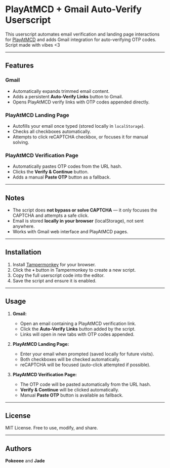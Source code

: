 # PlayAtMCD + Gmail Auto-Verify Userscript

This userscript automates email verification and landing page interactions for [PlayAtMCD](https://amoe.playatmcd.com/) and adds Gmail integration for auto-verifying OTP codes.
Script made with vibes <3

---

## Features

### Gmail
- Automatically expands trimmed email content.
- Adds a persistent **Auto-Verify Links** button to Gmail.
- Opens PlayAtMCD verify links with OTP codes appended directly.

### PlayAtMCD Landing Page
- Autofills your email once typed (stored locally in `localStorage`).
- Checks all checkboxes automatically.
- Attempts to click reCAPTCHA checkbox, or focuses it for manual solving.

### PlayAtMCD Verification Page
- Automatically pastes OTP codes from the URL hash.
- Clicks the **Verify & Continue** button.
- Adds a manual **Paste OTP** button as a fallback.

---

## Notes

- The script does **not bypass or solve CAPTCHA** — it only focuses the CAPTCHA and attempts a safe click.
- Email is stored **locally in your browser** (localStorage), not sent anywhere.
- Works with Gmail web interface and PlayAtMCD pages.

---

## Installation

1. Install [Tampermonkey](https://www.tampermonkey.net/) for your browser.
2. Click the **`+`** button in Tampermonkey to create a new script.
3. Copy the full userscript code into the editor.
4. Save the script and ensure it is enabled.

---

## Usage

1. **Gmail:**
   - Open an email containing a PlayAtMCD verification link.
   - Click the **Auto-Verify Links** button added by the script.
   - Links will open in new tabs with OTP codes appended.

2. **PlayAtMCD Landing Page:**
   - Enter your email when prompted (saved locally for future visits).
   - Both checkboxes will be checked automatically.
   - reCAPTCHA will be focused (auto-click attempted if possible).

3. **PlayAtMCD Verification Page:**
   - The OTP code will be pasted automatically from the URL hash.
   - **Verify & Continue** will be clicked automatically.
   - Manual **Paste OTP** button is available as fallback.

---

## License

MIT License. Free to use, modify, and share.

---

## Authors

**Pokeeee** and **Jade**
